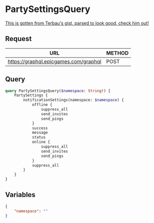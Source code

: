 # PartySettingsQuery

[This is gotten from Terbau's gist, parsed to look good, check him out!](https://gist.github.com/Terbau/f36990a1d608f65645206835e708d488)

## Request
| URL | METHOD |
| - | - |
| https://graphql.epicgames.com/graphql | POST |

## Query
```graphql
query PartySettingsQuery($namespace: String!) {
    PartySettings {
        notificationSettings(namespace: $namespace) {
            offline {
                suppress_all
                send_invites
                send_pings
            }
            success
            message
            status
            online {
                suppress_all
                send_invites
                send_pings
            }
            suppress_all
        }
    }
}
```

## Variables
```json
{
    "namespace": ""
}
```